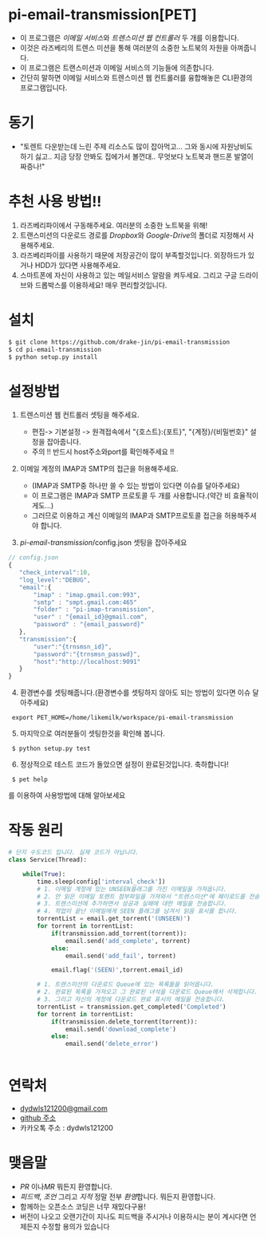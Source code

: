 # pi-email-transmission[PET] 

 - 이 프로그램은 *이메일 서비스*와 *트렌스미션 웹 컨트롤러* 두 개를 이용합니다.
 - 이것은 라즈베리의 트렌스 미션을 통해 여러분의 소중한 노트북의 자원을 아껴줍니다. 
 - 이 프로그램은 트랜스미션과 이메일 서비스의 기능들에 의존합니다.
 - 간단히 말하면 이메일 서비스와 트렌스미션 웹 컨트롤러를 융합해놓은 CLI환경의 프로그램입니다. 

# 동기

 - "토렌트 다운받는데 느린 주제 리소스도 많이 잡아먹고... 그와 동시에 자원낭비도 하기 싫고.. 지금 당장 안봐도 집에가서 볼껀대.. 무엇보다 노트북과 핸드폰 발열이 짜증나!" 

# 추천 사용 방법!!
   
1. 라즈베리파이에서 구동해주세요. 여러분의 소중한 노트북을 위해!
2. 트랜스미션의 다운로드 경로를 *Dropbox*와 *Google-Drive*의 폴더로 지정해서 사용해주세요.
3. 라즈베리파이를 사용하기 때문에 저장공간이 많이 부족할것입니다. 외장하드가 있거나 HDD가 있다면 사용해주세요. 
4. 스마트폰에 자신이 사용하고 있는 메일서비스 알람을 켜두세요. 그리고 구글 드라이브와 드롭박스를 이용하세요! 매우 편리할것입니다. 

# 설치

 ``` bash
$ git clone https://github.com/drake-jin/pi-email-transmission
$ cd pi-email-transmission
$ python setup.py install
 ```

# 설정방법

1. 트렌스미션 웹 컨트롤러 셋팅을 해주세요.

    - 편집-> 기본설정 -> 원격접속에서 "{호스트}:{포트}", "{계정}/{비밀번호}" 설정을 잡아줍니다.
    - 주의 !! 반드시 host주소와port를 확인해주세요 !! 

2. 이메일 계정의 IMAP과 SMTP의 접근을 허용해주세요. 
    - (IMAP과 SMTP중 하나만 쓸 수 있는 방법이 있다면 이슈를 달아주세요)
    - 이 프로그램은 IMAP과 SMTP 프로토콜 두 개를 사용합니다.(약간 비 효율적이게도...)
    - 그러므로 이용하고 계신 이메일의 IMAP과 SMTP프로토콜 접근을 허용해주셔야 합니다.

3. *pi-email-transmission*/config.json 셋팅을 잡아주세요

 ``` js
// config.json
{
    "check_interval":10,
    "log_level":"DEBUG",
    "email":{
        "imap" : "imap.gmail.com:993",
        "smtp" : "smpt.gmail.com:465"
        "folder" : "pi-imap-transmission",
        "user" : "{email_id}@gmail.com",
        "password" : "{email_password}"
    },
    "transmission":{
        "user":"{trnsmsn_id}",
        "password":"{trnsmsn_passwd}",
        "host":"http://localhost:9091"
    }
}
  ```

4. 환경변수를 셋팅해줍니다.(환경변수를 셋팅하지 않아도 되는 방법이 있다면 이슈 달아주세요) 
 ```
  export PET_HOME=/home/likemilk/workspace/pi-email-transmission
 ``` 

5. 마지막으로 여러분들이 셋팅한것을 확인해 봅니다.
 
 ```
  $ python setup.py test
 ```

6. 정상적으로 테스트 코드가 돌았으면 설정이 완료된것입니다. 축하합니다! 

 ```
  $ pet help 
 ```
 
를 이용하여 사용방법에 대해 알아보세요 

# 작동 원리

``` python
# 단지 수도코드 입니다. 실제 코드가 아닙니다.
class Service(Thread):

    while(True):
        time.sleep(config['interval_check'])
        # 1. 이메일 계정에 있는 UNSEEN플래그를 가진 이메일을 가져옵니다. 
        # 2. 안 읽은 이메일 토렌트 첨부파일을 가져와서 "트렌스미션"에 페이로드를 전송합니다.
        # 3. 트렌스미션에 추가하면서 성공과 실패에 대한 메일을 전송합니다.
        # 4. 작업이 끝난 이메일에게 SEEN 플래그를 남겨서 읽음 표시를 합니다.
        torrentList = email.get_torrent('(UNSEEN)')
        for torrent in torrentList:
            if(transmission.add_torrent(torrent)):
                email.send('add_complete', torrent)
            else:
                email.send('add_fail', torrent)

            email.flag('(SEEN)',torrent.email_id)

        # 1. 트렌스미션의 다운로드 Queue에 있는 목록들을 읽어옵니다.
        # 2. 완료된 목록을 가져오고 그 완료된 녀석을 다운로드 Queue에서 삭제합니다.
        # 3. 그리고 자신의 계정에 다운로드 완료 표시의 메일을 전송합니다. 
        torrentList = transmission.get_completed('Completed')
        for torrent in torrentList:
            if(transmission.delete_torrent(torrent)):
                email.send('download_complete')
            else:
                email.send('delete_error')
             
```

# 연락처 
 - [dydwls121200@gmail.com](dydwls121200@gmail.com) 
 - [github 주소](https://github.com/drake-jin) 
 - 카카오톡 주소 : dydwls121200 

# 맺음말 
 - *PR* 이나*MR* 뭐든지 환영합니다. 
 - *피드백*, *조언* 그리고 *지적* 정말 전부 *환영*합니다. 뭐든지 환영합니다.
 - 함께하는 오픈소스 코딩은 너무 재밌다구용!
 - 버전이 나오고 오랜기간이 지나도 피드백을 주시거나 이용하시는 분이 계시다면 언제든지 수정할 용의가 있습니다 

